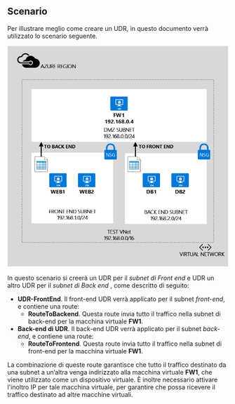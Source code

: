 ## Scenario

Per illustrare meglio come creare un UDR, in questo documento verrà utilizzato lo scenario seguente.

![DESCRIZIONE DELL’IMMAGINE](./media/virtual-network-create-udr-scenario-include/figure1.png)

In questo scenario si creerà un UDR per il *subnet di Front end* e UDR un altro UDR per il *subnet di Back end* , come descritto di seguito:

- **UDR-FrontEnd**. Il front-end UDR verrà applicato per il subnet *front-end*, e contiene una route:	
	- **RouteToBackend**. Questa route invia tutto il traffico nella subnet di back-end per la macchina virtuale **FW1**.
- **Back-end di UDR**. Il back-end UDR verrà applicato per il subnet *back-end*, e contiene una route:	
	- **RouteToFrontend**. Questa route invia tutto il traffico nella subnet di front-end per la macchina virtuale **FW1**.

La combinazione di queste route garantisce che tutto il traffico destinato da una subnet a un’altra venga indirizzato alla macchina virtuale **FW1**, che viene utilizzato come un dispositivo virtuale. È inoltre necessario attivare l'inoltro IP per tale macchina virtuale, per garantire che possa ricevere il traffico destinato ad altre macchine virtuali.

<!---HONumber=Oct15_HO3-->